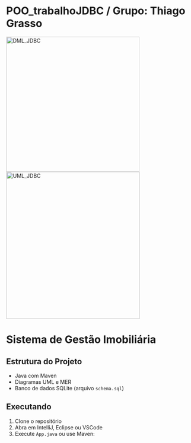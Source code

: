 # POO_trabalhoJDBC / Grupo: Thiago Grasso
<img width="359" height="365" alt="DML_JDBC" src="https://github.com/user-attachments/assets/8f94d02a-9722-484b-9cce-e28fbc5ce702" />
<img width="360" height="397" alt="UML_JDBC" src="https://github.com/user-attachments/assets/3ef9321c-e038-4f18-a5c7-c299d8c10afb" />

# Sistema de Gestão Imobiliária

## Estrutura do Projeto
- Java com Maven
- Diagramas UML e MER
- Banco de dados SQLite (arquivo `schema.sql`)

## Executando
1. Clone o repositório
2. Abra em IntelliJ, Eclipse ou VSCode
3. Execute `App.java` ou use Maven:
